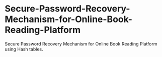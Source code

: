 # Secure-Password-Recovery-Mechanism-for-Online-Book-Reading-Platform
Secure Password Recovery Mechanism for Online Book Reading Platform using Hash tables. 
